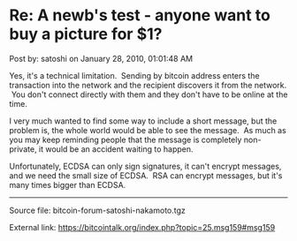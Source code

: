 # Re: A newb's test - anyone want to buy a picture for $1?

Post by: satoshi on January 28, 2010, 01:01:48 AM

Yes, it's a technical limitation. &nbsp;Sending by bitcoin address enters the transaction into the network and the recipient discovers it from the network. &nbsp;You don't connect directly with them and they don't have to be online at the time.

I very much wanted to find some way to include a short message, but the problem is, the whole world would be able to see the message. &nbsp;As much as you may keep reminding people that the message is completely non-private, it would be an accident waiting to happen.

Unfortunately, ECDSA can only sign signatures, it can't encrypt messages, and we need the small size of ECDSA. &nbsp;RSA can encrypt messages, but it's many times bigger than ECDSA.

---

Source file: bitcoin-forum-satoshi-nakamoto.tgz

External link: https://bitcointalk.org/index.php?topic=25.msg159#msg159
